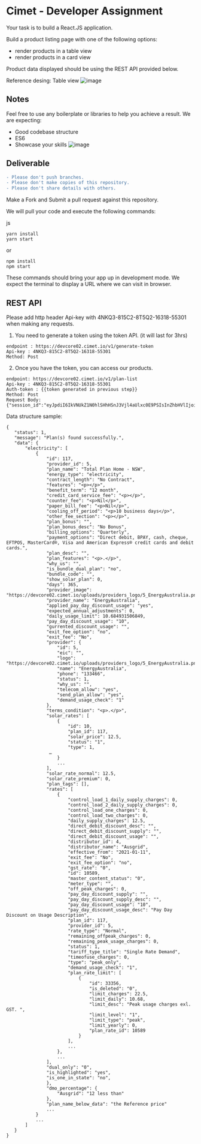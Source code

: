 # Cimet - Developer Assignment

Your task is to build a React.JS application.

Build a product listing page with one of the following options:
- render products in a table view
- render products in a card view

Product data displayed should be using the REST API provided below.

Reference desing:
Table view
![image](https://user-images.githubusercontent.com/19356394/173732953-4dcc11a6-a823-4cc0-9fff-429d5f5af3b3.png)
 
## Notes
 
Feel free to use any boilerplate or libraries to help you achieve a result.
We are expecting:
- Good codebase structure
- ES6
- Showcase your skills ![image](https://img.shields.io/static/v1?label=&message=wow&color=green)
 
## Deliverable

``` diff 
- Please don't push branches.
- Please don't make copies of this repository.
- Please don't share details with others.
```

Make a Fork and Submit a pull request against this repository. 
 
We will pull your code and execute the following commands:
 
js
```
yarn install
yarn start
```
 
or
 
```
npm install
npm start
```
 
These commands should bring your app up in development mode. We expect the terminal to display a URL where we can visit in browser.
 
## REST API
 
Please add http header Api-key with 4NKQ3-815C2-8T5Q2-16318-55301 when making any requests.
1. You need to generate a token using the token API. (it will last for 3hrs) 
```
endpoint : https://devcore02.cimet.io/v1/generate-token
Api-key : 4NKQ3-815C2-8T5Q2-16318-55301
Method: Post
```

2. Once you have the token, you can access our products.
 ```
endpoint: https://devcore02.cimet.io/v1/plan-list
Api-key : 4NKQ3-815C2-8T5Q2-16318-55301
Auth-token : {{token generated in previous step}}
Method: Post
Request Body: {"session_id":"eyJpdiI6IkVNUkZ1N0hlSHhHSnJ3Vjl4aUlxc0E9PSIsInZhbHVlIjoieFlxa1wvVDYxQWl5U2pxMDFcL0R6ZVVvdEN6Mkk0R29TRDN3ZnN0U3VGcER0cEFMa2NVb0xNcDJudjlRTHRUbGJkIiwibWFjIjoiMTE0MmU0MGE5YmJhMzY4Nzc4MDExNmZkNTI1MjZhMGE3OTQyMDZmOTc1MTVmZDM1Mzc3ZmJmNjhmMzllOGYxYSJ9"}
 ```
    

Data structure sample:
```
{
   "status": 1,
   "message": "Plan(s) found successfully.",
   "data": {
       "electricity": [
           {
               "id": 117,
               "provider_id": 5,
               "plan_name": "Total Plan Home - NSW",
               "energy_type": "electricity",
               "contract_length": "No Contract",
               "features": "<p></p>",
               "benefit_term": "12 month",
               "credit_card_service_fee": "<p></p>",
               "counter_fee": "<p>Nil</p>",
               "paper_bill_fee": "<p>Nil</p>",
               "cooling_off_period": "<p>10 business days</p>",
               "other_fee_section": "<p></p>",
               "plan_bonus": "",
               "plan_bonus_desc": "No Bonus",
               "billing_options": "Quarterly",
               "payment_options": "Direct debit, BPAY, cash, cheque, EFTPOS, MasterCard®, Visa and American Express® credit cards and debit cards.",
               "plan_desc": "",
               "plan_features": "<p>.</p>",
               "why_us": "",
               "is_bundle_dual_plan": "no",
               "bundle_code": "",
               "show_solar_plan": 0,
               "days": 365,
               "provider_image": "https://devcore02.cimet.io/uploads/providers_logo/5_EnergyAustralia.png",
               "provider_name": "EnergyAustralia",
               "applied_pay_day_discount_usage": "yes",
               "expected_annual_adjustments": 0,
               "daily_usage_limit": 10.684931506849,
               "pay_day_discount_usage": "10",
               "gurrented_discount_usage": "",
               "exit_fee_option": "no",
               "exit_fee": "No",
               "provider": {
                   "id": 5,
                   "eic": "",
                   "logo": "https://devcore02.cimet.io/uploads/providers_logo/5_EnergyAustralia.png",
                   "name": "EnergyAustralia",
                   "phone": "133466",
                   "status": 1,
                   "why_us": "",
                   "telecom_allow": "yes",
                   "send_plan_allow": "yes",
                   "demand_usage_check": "1"
               },
               "terms_condition": "<p>.</p>",
               "solar_rates": [
                   {
                       "id": 10,
                       "plan_id": 117,
                       "solar_price": 12.5,
                       "status": "1",
                       "type": 1,
				…
                   }
                   ...
               ],
               "solar_rate_normal": 12.5,
               "solar_rate_premium": 0,
               "plan_tags": [],
               "rates": [
                   {
                       "control_load_1_daily_supply_charges": 0,
                       "control_load_2_daily_supply_charges": 0,
                       "control_load_one_charges": 0,
                       "control_load_two_charges": 0,
                       "daily_supply_charges": 12.5,
                       "direct_debit_discount_desc": "",
                       "direct_debit_discount_supply": "",
                       "direct_debit_discount_usage": "",
                       "distributor_id": 4,
                       "distributor_name": "Ausgrid",
                       "effective_from": "2021-01-11",
                       "exit_fee": "No",
                       "exit_fee_option": "no",
                       "gst_rate": "0",
                       "id": 10589,
                       "master_content_status": "0",
                       "meter_type": "",
                       "off_peak_charges": 0,
                       "pay_day_discount_supply": "",
                       "pay_day_discount_supply_desc": "",
                       "pay_day_discount_usage": "10",
                       "pay_day_discount_usage_desc": "Pay Day Discount on Usage Description",
                       "plan_id": 117,
                       "provider_id": 5,
                       "rate_type": "Normal",
                       "remaining_offpeak_charges": 0,
                       "remaining_peak_usage_charges": 0,
                       "status": 1,
                       "tariff_type_title": "Single Rate Demand",
                       "timeofuse_charges": 0,
                       "type": "peak_only",
                       "demand_usage_check": "1",
                       "plan_rate_limit": [
                           {
                               "id": 33356,
                               "is_deleted": "0",
                               "limit_charges": 22.5,
                               "limit_daily": 10.68,
                               "limit_desc": "Peak usage charges exl. GST. ",
                               "limit_level": "1",
                               "limit_type": "peak",
                               "limit_yearly": 0,
                               "plan_rate_id": 10589
                           }
                       ],
                       ...
                   },
                   ...
               ],
               "dual_only": "0",
               "is_highlighted": "yes",
               "is_one_in_state": "no",
               },
               "dmo_percentage": {
                   "Ausgrid": "12 less than"
               },
               "plan_name_below_data": "the Reference price"
               ...
           }
           ...
       ]
   }
}
```
